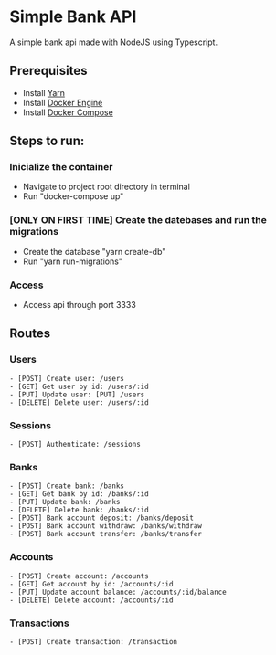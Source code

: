 # Simple Bank API
A simple bank api made with NodeJS using Typescript.

## Prerequisites
  - Install [Yarn](https://classic.yarnpkg.com/en/docs/install)
  - Install [Docker Engine](https://docs.docker.com/engine/install/)
  - Install [Docker Compose](https://docs.docker.com/compose/install/)

## Steps to run:
  ### Inicialize the container
  - Navigate to project root directory in terminal
  - Run "docker-compose up"

  ### [ONLY ON FIRST TIME] Create the datebases and run the migrations
  - Create the database "yarn create-db"
  - Run "yarn run-migrations"

  ### Access
  - Access api through port 3333

## Routes
  ### Users
    - [POST] Create user: /users
    - [GET] Get user by id: /users/:id
    - [PUT] Update user: [PUT] /users
    - [DELETE] Delete user: /users/:id
  ### Sessions
    - [POST] Authenticate: /sessions
  ### Banks
    - [POST] Create bank: /banks
    - [GET] Get bank by id: /banks/:id
    - [PUT] Update bank: /banks
    - [DELETE] Delete bank: /banks/:id
    - [POST] Bank account deposit: /banks/deposit
    - [POST] Bank account withdraw: /banks/withdraw
    - [POST] Bank account transfer: /banks/transfer
  ### Accounts
    - [POST] Create account: /accounts
    - [GET] Get account by id: /accounts/:id
    - [PUT] Update account balance: /accounts/:id/balance
    - [DELETE] Delete account: /accounts/:id
  ### Transactions
    - [POST] Create transaction: /transaction




